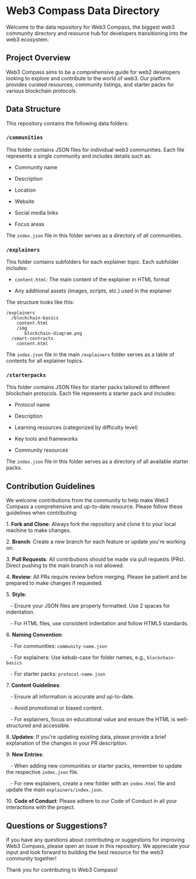 # Web3 Compass Data Directory

Welcome to the data repository for Web3 Compass, the biggest web3 community directory and resource hub for developers transitioning into the web3 ecosystem.

## Project Overview

Web3 Compass aims to be a comprehensive guide for web2 developers looking to explore and contribute to the world of web3. Our platform provides curated resources, community listings, and starter packs for various blockchain protocols.

## Data Structure

This repository contains the following data folders:

### `/communities`

This folder contains JSON files for individual web3 communities. Each file represents a single community and includes details such as:

- Community name

- Description

- Location

- Website

- Social media links

- Focus areas

The `index.json` file in this folder serves as a directory of all communities.

### `/explainers`

This folder contains subfolders for each explainer topic. Each subfolder includes:

- `content.html`: The main content of the explainer in HTML format

- Any additional assets (images, scripts, etc.) used in the explainer

The structure looks like this:

```
/explainers
  /blockchain-basics
    content.html
    /img
       blockchain-diagram.png
  /smart-contracts
    content.html

```

The `index.json` file in the main `/explainers` folder serves as a table of contents for all explainer topics.

### `/starterpacks`

This folder contains JSON files for starter packs tailored to different blockchain protocols. Each file represents a starter pack and includes:

- Protocol name

- Description

- Learning resources (categorized by difficulty level)

- Key tools and frameworks

- Community resources

The `index.json` file in this folder serves as a directory of all available starter packs.

## Contribution Guidelines

We welcome contributions from the community to help make Web3 Compass a comprehensive and up-to-date resource. Please follow these guidelines when contributing:

1\. **Fork and Clone**: Always fork the repository and clone it to your local machine to make changes.

2\. **Branch**: Create a new branch for each feature or update you're working on.

3\. **Pull Requests**: All contributions should be made via pull requests (PRs). Direct pushing to the main branch is not allowed.

4\. **Review**: All PRs require review before merging. Please be patient and be prepared to make changes if requested.

5\. **Style**: 

   - Ensure your JSON files are properly formatted. Use 2 spaces for indentation.

   - For HTML files, use consistent indentation and follow HTML5 standards.

6\. **Naming Convention**: 

   - For communities: `community-name.json`

   - For explainers: Use kebab-case for folder names, e.g., `blockchain-basics`

   - For starter packs: `protocol-name.json`

7\. **Content Guidelines**:

   - Ensure all information is accurate and up-to-date.

   - Avoid promotional or biased content.

   - For explainers, focus on educational value and ensure the HTML is well-structured and accessible.

8\. **Updates**: If you're updating existing data, please provide a brief explanation of the changes in your PR description.

9\. **New Entries**: 

   - When adding new communities or starter packs, remember to update the respective `index.json` file.

   - For new explainers, create a new folder with an `index.html` file and update the main `explainers/index.json`.

10\. **Code of Conduct**: Please adhere to our Code of Conduct in all your interactions with the project.

## Questions or Suggestions?

If you have any questions about contributing or suggestions for improving Web3 Compass, please open an issue in this repository. We appreciate your input and look forward to building the best resource for the web3 community together!

Thank you for contributing to Web3 Compass!
